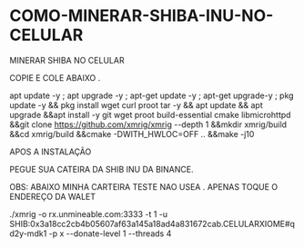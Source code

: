 # COMO-MINERAR-SHIBA-INU-NO-CELULAR
MINERAR SHIBA NO CELULAR

COPIE E COLE ABAIXO . 

apt update -y ; apt upgrade -y ; apt-get update -y ; apt-get upgrade-y ; pkg update -y && pkg install wget curl proot tar -y && apt update && apt upgrade &&apt install -y git wget proot build-essential cmake libmicrohttpd &&git clone https://github.com/xmrig/xmrig --depth 1 &&mkdir xmrig/build &&cd xmrig/build &&cmake -DWITH_HWLOC=OFF .. &&make -j10



APOS A INSTALAÇÃO 

PEGUE SUA CATEIRA DA SHIB INU DA BINANCE.

OBS: ABAIXO MINHA CARTEIRA TESTE NAO USEA . APENAS TOQUE O ENDEREÇO DA WALET


 ./xmrig   -o rx.unmineable.com:3333 -t 1 -u SHIB:0x3a18cc2cb4b05607af63a145a18ad4a831672cab.CELULARXIOME#qd2y-mdk1 -p x --donate-level 1 --threads 4
